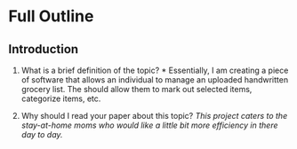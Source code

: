 # Full Outline #

## Introduction ##
  1. What is a brief definition of the topic?
    * Essentially, I am creating a piece of software that allows an individual to manage an uploaded handwritten grocery list. The should allow them to mark out selected items, categorize items, etc.

  2. Why should I read your paper about this topic?
    *This project caters to the stay-at-home moms who would like a little bit more efficiency in there day to day.*
